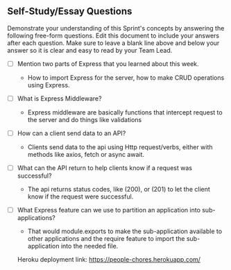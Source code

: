 ## Self-Study/Essay Questions

Demonstrate your understanding of this Sprint's concepts by answering the following free-form questions. Edit this document to include your answers after each question. Make sure to leave a blank line above and below your answer so it is clear and easy to read by your Team Lead.

- [ ] Mention two parts of Express that you learned about this week.

    - How to import Express for the server, how to make CRUD operations using Express.

- [ ] What is Express Middleware?

    - Express middleware are basically functions that intercept request to the server and do things like validations

- [ ] How can a client send data to an API?

    - Clients send data to the api using Http request/verbs, either with methods like axios, fetch or async await.

- [ ] What can the API return to help clients know if a request was successful?

    - The api returns status codes, like (200), or (201) to let the client know if the request were successful.

- [ ] What Express feature can we use to partition an application into sub-applications?

    - That would module.exports to make the sub-application available to other applications and the require feature to import the sub-application into the needed file.


    Heroku deployment link: https://people-chores.herokuapp.com/